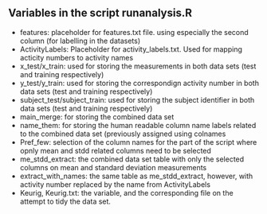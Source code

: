 ## Variables in the script runanalysis.R
* features: placeholder for features.txt file. using especially the second column (for labelling in the datasets)
* ActivityLabels: Placeholder for activity_labels.txt. Used for mapping acticity numbers to activity names
* x_test/x_train: used for storing the measurements in both data sets (test and training respectively)
* y_test/y_train: used for storing the correspondign activity number in both data sets (test and training respectively)
* subject_test/subject_train: used for storing the subject identifier in both data sets (test and training respectively)
* main_merge: for storing the combined data set
* name_them: for storing the human readable column name labels related to the combined data set (previously assigned using colnames
* Pref_few: selection of the column names for the part of the script where opnly mean and stdd related columns need to be selected
* me_stdd_extract: the combined data set table  with only the selected columns on mean and standard deviation measurements
* extract_with_names: the same table as me_stdd_extract, however, with activity number replaced by the name from ActivityLabels
* Keurig, Keurig.txt: the variable, and the corresponding file on the attempt to tidy the data set.
